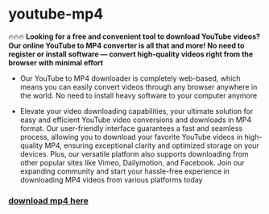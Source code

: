 # youtube-mp4

🔥🔥🔥 **Looking for a free and convenient tool to download YouTube videos? Our online YouTube to MP4 converter is all that and more! No need to register or install software — convert high-quality videos right from the browser with minimal effort**

+  Our YouTube to MP4 downloader is completely web-based, which means you can easily convert videos through any browser anywhere in the world. No need to install heavy software to your computer anymore

+  Elevate your video downloading capabilities, your ultimate solution for easy and efficient YouTube video conversions and downloads in MP4 format. Our user-friendly interface guarantees a fast and seamless process, allowing you to download your favorite YouTube videos in high-quality MP4, ensuring exceptional clarity and optimized storage on your devices. Plus, our versatile platform also supports downloading from other popular sites like Vimeo, Dailymotion, and Facebook. Join our expanding community and start your hassle-free experience in downloading MP4 videos from various platforms today

### [download mp4 here](https://www.bing.com/images/search?view=detailV2&ccid=cDxEl90g&id=20C5AF2490C3931C1B14DAA944984118A2A2F77B&thid=OIP.cDxEl90gET5WUh_OlMNjiQHaEK&mediaurl=https%3a%2f%2fwww.adoreshare.com%2fimages%2ftopics%2fyoutube-converter%2fconvert-youtube-to-mp4.jpg&cdnurl=https%3a%2f%2fth.bing.com%2fth%2fid%2fR.703c4497dd20113e56521fce94c36389%3frik%3de%252feiohhBmESp2g%26pid%3dImgRaw%26r%3d0%26sres%3d1%26sresct%3d1%26srh%3d730%26srw%3d1300&exph=406&expw=723&q=youtube+to+mp4&simid=607991649869898587&FORM=IRPRST&ck=F05230FCDAE639FE8971D083E1579974&selectedIndex=9&itb=0)
